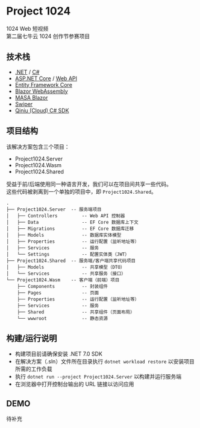 # Project 1024
1024 Web 短视频  
第二届七牛云 1024 创作节参赛项目

## 技术栈
- [.NET](https://dot.net) / [C#](https://dotnet.microsoft.com/zh-cn/languages/csharp)
- [ASP.NET Core](https://dotnet.microsoft.com/zh-cn/apps/aspnet) / [Web API](https://dotnet.microsoft.com/zh-cn/apps/aspnet/apis)
- [Entity Framework Core](https://learn.microsoft.com/zh-cn/ef/)
- [Blazor WebAssembly](https://dotnet.microsoft.com/zh-cn/apps/aspnet/web-apps/blazor)
- [MASA Blazor](https://masastack.com/blazor)
- [Swiper](https://swiperjs.com/)
- [Qiniu (Cloud) C# SDK](https://github.com/qiniu/csharp-sdk)

## 项目结构
该解决方案包含三个项目：  

- Project1024.Server
- Project1024.Wasm
- Project1024.Shared

受益于前/后端使用同一种语言开发，我们可以在项目间共享一些代码。  
这些代码被剥离到一个单独的项目中，即 `Project1024.Shared`。

```
.
├── Project1024.Server  -- 服务端项目
│   ├── Controllers         -- Web API 控制器
│   ├── Data                -- EF Core 数据库上下文
│   ├── Migrations          -- EF Core 数据库迁移
│   ├── Models              -- 数据库实体模型
│   ├── Properties          -- 运行配置（监听地址等）
│   ├── Services            -- 服务
│   └── Settings            -- 配置实体类（JWT）
├── Project1024.Shared  -- 服务端/客户端共享代码项目
│   ├── Models              -- 共享模型（DTO）
│   └── Services            -- 共享服务（接口）
└── Project1024.Wasm    -- 客户端（前端）项目
    ├── Components          -- 封装组件
    ├── Pages               -- 页面
    ├── Properties          -- 运行配置（监听地址等）
    ├── Services            -- 服务
    ├── Shared              -- 共享组件（页面布局）
    └── wwwroot             -- 静态资源
```

## 构建/运行说明
- 构建项目前请确保安装 .NET 7.0 SDK
- 在解决方案（.sln）文件所在目录执行 `dotnet workload restore` 以安装项目所需的工作负载
- 执行 `dotnet run --project Project1024.Server` 以构建并运行服务端
- 在浏览器中打开控制台输出的 URL 链接以访问应用

## DEMO
待补充
